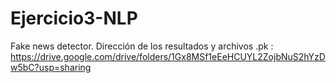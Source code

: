 # Ejercicio3-NLP
Fake news detector.
Dirección de los resultados y archivos .pk : https://drive.google.com/drive/folders/1Gx8MSf1eEeHCUYL2ZojbNuS2hYzDw5bC?usp=sharing
